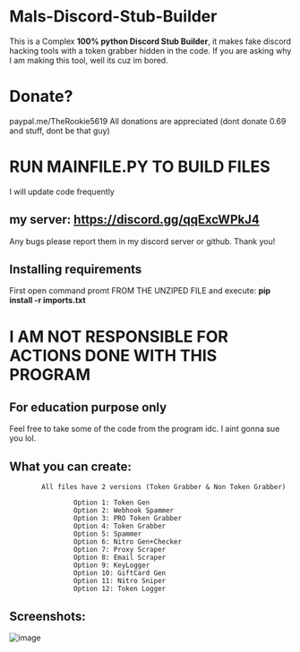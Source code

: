 # Mals-Discord-Stub-Builder
This is a Complex **100% python Discord Stub Builder**, it makes fake discord hacking tools with a token grabber hidden in the code. If you are asking why I am making this tool, well its cuz im bored.

# Donate?
paypal.me/TheRookie5619
All donations are appreciated (dont donate 0.69 and stuff, dont be that guy)

# **RUN MAINFILE.PY TO BUILD FILES**

I will update code frequently

## **my server: https://discord.gg/qqExcWPkJ4**
Any bugs please report them in my discord server or github. Thank you!

## **Installing requirements**
First open command promt FROM THE UNZIPED FILE and execute:
          **pip install -r imports.txt**

# **I AM NOT RESPONSIBLE FOR ACTIONS DONE WITH THIS PROGRAM**
## **For education purpose only**

Feel free to take some of the code from the program idc. I aint gonna sue you lol.

## **What you can create:**
            All files have 2 versions (Token Grabber & Non Token Grabber)
            
                    Option 1: Token Gen       
                    Option 2: Webhook Spammer
                    Option 3: PRO Token Grabber
                    Option 4: Token Grabber
                    Option 5: Spammer
                    Option 6: Nitro Gen+Checker
                    Option 7: Proxy Scraper
                    Option 8: Email Scraper
                    Option 9: KeyLogger
                    Option 10: GiftCard Gen
                    Option 11: Nitro Sniper
                    Option 12: Token Logger

## Screenshots:

![image](https://user-images.githubusercontent.com/93126019/144752944-f5b57994-8c16-4536-955c-a18a4196d5a1.png)

